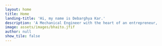 ```yaml
---
layout: home
title: Home
landing-title: 'Hi, my name is Debarghya Kar.'
description: 'A Mechanical Engineer with the heart of an entrepreneur, a natural born leader and futurist.'
image: assets/images/bhaito.jfif
author: null
show_tile: false
---
```


